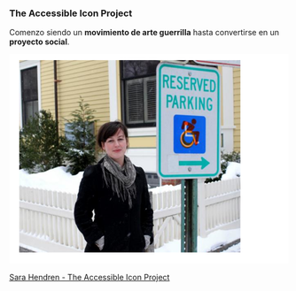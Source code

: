 ### The Accessible Icon Project

Comenzo siendo un __movimiento de arte guerrilla__ hasta convertirse en un __proyecto social__.

![Old accessibility icon](media/sarahendren.png)  <!-- .element: style="height: 300px;" --> 

[Sara Hendren - The Accessible Icon Project](http://accessibleicon.org/)